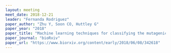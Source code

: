 ```yaml
---
layout: meeting
meet_date: 2018-12-21
leader: "Fernanda Rodriguez"
paper_author: "Zhu Y, Soon CO, Huttley G"
paper_year: "2018"
paper_title: "Machine learning techniques for classifying the mutagenic origins of point mutations"
paper_journal: "bioRxiv"
paper_url: "https://www.biorxiv.org/content/early/2018/06/08/342618"
---
```

